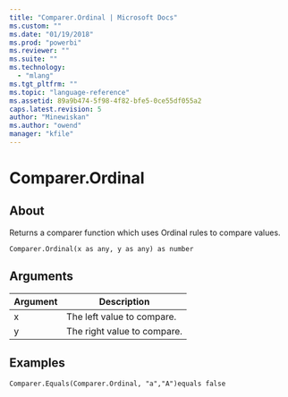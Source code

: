 ```yaml
---
title: "Comparer.Ordinal | Microsoft Docs"
ms.custom: ""
ms.date: "01/19/2018"
ms.prod: "powerbi"
ms.reviewer: ""
ms.suite: ""
ms.technology: 
  - "mlang"
ms.tgt_pltfrm: ""
ms.topic: "language-reference"
ms.assetid: 89a9b474-5f98-4f82-bfe5-0ce55df055a2
caps.latest.revision: 5
author: "Minewiskan"
ms.author: "owend"
manager: "kfile"
---
```

# Comparer.Ordinal

  
## About  
Returns a comparer function which uses Ordinal rules to compare values.  
  
```  
Comparer.Ordinal(x as any, y as any) as number  
```  
  
## Arguments  
  
|Argument|Description|  
|------------|---------------|  
|x|The left value to compare.|  
|y|The right value to compare.|  
  
## Examples  
  
```  
Comparer.Equals(Comparer.Ordinal, "a","A")equals false  
```  
